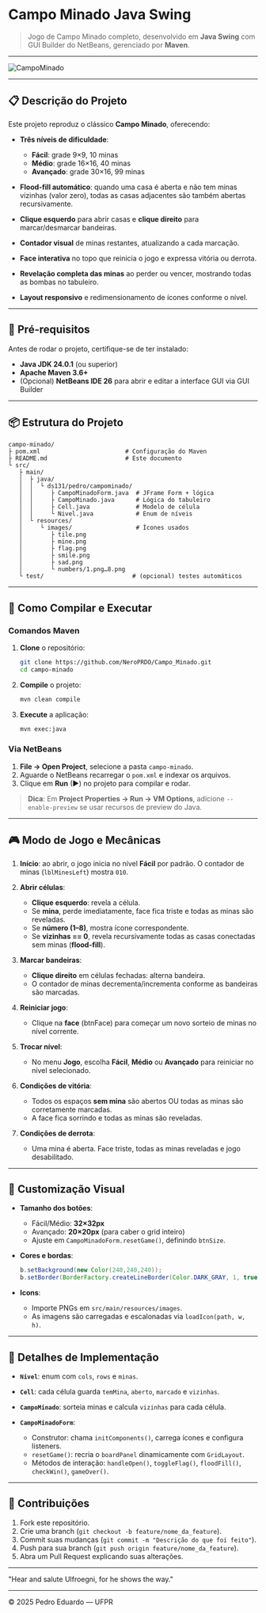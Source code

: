 # Campo Minado Java Swing

> Jogo de Campo Minado completo, desenvolvido em **Java Swing** com GUI Builder do NetBeans, gerenciado por **Maven**.

---

![CampoMinado](README/InitCampo.png)

---
## 📋 Descrição do Projeto

Este projeto reproduz o clássico **Campo Minado**, oferecendo:

* **Três níveis de dificuldade**:

  * **Fácil**: grade 9×9, 10 minas
  * **Médio**: grade 16×16, 40 minas
  * **Avançado**: grade 30×16, 99 minas
* **Flood-fill automático**: quando uma casa é aberta e não tem minas vizinhas (valor zero), todas as casas adjacentes são também abertas recursivamente.
* **Clique esquerdo** para abrir casas e **clique direito** para marcar/desmarcar bandeiras.
* **Contador visual** de minas restantes, atualizando a cada marcação.
* **Face interativa** no topo que reinicia o jogo e expressa vitória ou derrota.
* **Revelação completa das minas** ao perder ou vencer, mostrando todas as bombas no tabuleiro.
* **Layout responsivo** e redimensionamento de ícones conforme o nível.

---

## 🏁 Pré-requisitos

Antes de rodar o projeto, certifique-se de ter instalado:

* **Java JDK 24.0.1** (ou superior)
* **Apache Maven 3.6+**
* (Opcional) **NetBeans IDE 26** para abrir e editar a interface GUI via GUI Builder

---

## 📦 Estrutura do Projeto

```
campo-minado/
├ pom.xml                        # Configuração do Maven
├ README.md                      # Este documento
└ src/
   ├ main/
   │  ├ java/
   │  │  └ ds131/pedro/campominado/
   │  │     ├ CampoMinadoForm.java  # JFrame Form + lógica
   │  │     ├ CampoMinado.java      # Lógica do tabuleiro
   │  │     ├ Cell.java             # Modelo de célula
   │  │     └ Nivel.java            # Enum de níveis
   │  └ resources/
   │     └ images/                  # Ícones usados
   │        ├ tile.png
   │        ├ mine.png
   │        ├ flag.png
   │        ├ smile.png
   │        ├ sad.png
   │        └ numbers/1.png…8.png
   └ test/                         # (opcional) testes automáticos
```

---

## 🚀 Como Compilar e Executar

### Comandos Maven

1. **Clone** o repositório:

   ```bash
   git clone https://github.com/NeroPRDO/Campo_Minado.git
   cd campo-minado
   ```

2. **Compile** o projeto:

   ```bash
   mvn clean compile
   ```

3. **Execute** a aplicação:

   ```bash
   mvn exec:java
   ```

### Via NetBeans

1. **File → Open Project**, selecione a pasta `campo-minado`.
2. Aguarde o NetBeans recarregar o `pom.xml` e indexar os arquivos.
3. Clique em **Run** (▶) no projeto para compilar e rodar.

> **Dica**: Em **Project Properties → Run → VM Options**, adicione `--enable-preview` se usar recursos de preview do Java.

---

## 🎮 Modo de Jogo e Mecânicas

1. **Início**: ao abrir, o jogo inicia no nível **Fácil** por padrão. O contador de minas (`lblMinesLeft`) mostra `010`.
2. **Abrir células**:

   * **Clique esquerdo**: revela a célula.
   * Se **mina**, perde imediatamente, face fica triste e todas as minas são reveladas.
   * Se **número (1–8)**, mostra ícone correspondente.
   * Se **vizinhas == 0**, revela recursivamente todas as casas conectadas sem minas (**flood-fill**).
3. **Marcar bandeiras**:

   * **Clique direito** em células fechadas: alterna bandeira.
   * O contador de minas decrementa/incrementa conforme as bandeiras são marcadas.
4. **Reiniciar jogo**:

   * Clique na **face** (btnFace) para começar um novo sorteio de minas no nível corrente.
5. **Trocar nível**:

   * No menu **Jogo**, escolha **Fácil**, **Médio** ou **Avançado** para reiniciar no nível selecionado.
6. **Condições de vitória**:

   * Todos os espaços **sem mina** são abertos OU todas as minas são corretamente marcadas.
   * A face fica sorrindo e todas as minas são reveladas.
7. **Condições de derrota**:

   * Uma mina é aberta. Face triste, todas as minas reveladas e jogo desabilitado.

---

## 🔧 Customização Visual

* **Tamanho dos botões**:

  * Fácil/Médio: **32×32px**
  * Avançado: **20×20px** (para caber o grid inteiro)
  * Ajuste em `CampoMinadoForm.resetGame()`, definindo `btnSize`.
* **Cores e bordas**:

  ```java
  b.setBackground(new Color(240,240,240));
  b.setBorder(BorderFactory.createLineBorder(Color.DARK_GRAY, 1, true));
  ```
* **Icons**:

  * Importe PNGs em `src/main/resources/images`.
  * As imagens são carregadas e escalonadas via `loadIcon(path, w, h)`.

---

## 📝 Detalhes de Implementação

* **`Nivel`**: enum com `cols`, `rows` e `minas`.
* **`Cell`**: cada célula guarda `temMina`, `aberto`, `marcado` e `vizinhas`.
* **`CampoMinado`**: sorteia minas e calcula `vizinhas` para cada célula.
* **`CampoMinadoForm`**:

  * Construtor: chama `initComponents()`, carrega ícones e configura listeners.
  * `resetGame()`: recria o `boardPanel` dinamicamente com `GridLayout`.
  * Métodos de interação: `handleOpen()`, `toggleFlag()`, `floodFill()`, `checkWin()`, `gameOver()`.

---

## 🤝 Contribuições

1. Fork este repositório.
2. Crie uma branch (`git checkout -b feature/nome_da_feature`).
3. Commit suas mudanças (`git commit -m "Descrição do que foi feito"`).
4. Push para sua branch (`git push origin feature/nome_da_feature`).
5. Abra um Pull Request explicando suas alterações.

---

"Hear and salute Ulfroegni, for he shows the way."

---

© 2025 Pedro Eduardo — UFPR
